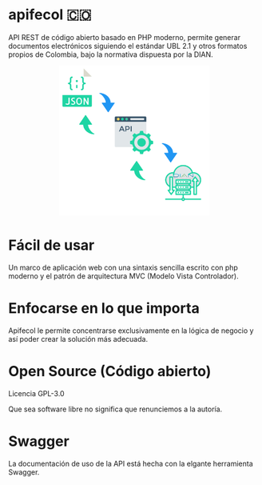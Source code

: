 # apifecol 🇨🇴
API REST de código abierto basado en PHP moderno, permite generar documentos electrónicos siguiendo el estándar UBL 2.1 y otros formatos propios de Colombia, bajo la normativa dispuesta por la DIAN.

<div align="center">
    <img width="300" height="300"src="https://raw.githubusercontent.com/juanbautista0/apifecol/main/Public/img/banner.png" alt="Apifecol"/>
</div>

# Fácil de usar
Un marco de aplicación web con una sintaxis sencilla escrito con php moderno y el patrón de arquitectura MVC (Modelo Vista Controlador).

# Enfocarse en lo que importa
Apifecol le permite concentrarse exclusivamente en la lógica de negocio y así poder crear la solución más adecuada.

# Open Source (Código abierto)
Licencia GPL-3.0

Que sea software libre no significa que renunciemos a la autoría.

# Swagger 
La documentación de uso de la API está hecha con la elgante herramienta Swagger.
